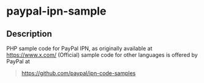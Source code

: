 # paypal-ipn-sample

## Description 

PHP sample code for PayPal IPN, as originally available at https://www.x.com/
(Official) sample code for other languages is offered by PayPal at

> https://github.com/paypal/ipn-code-samples

